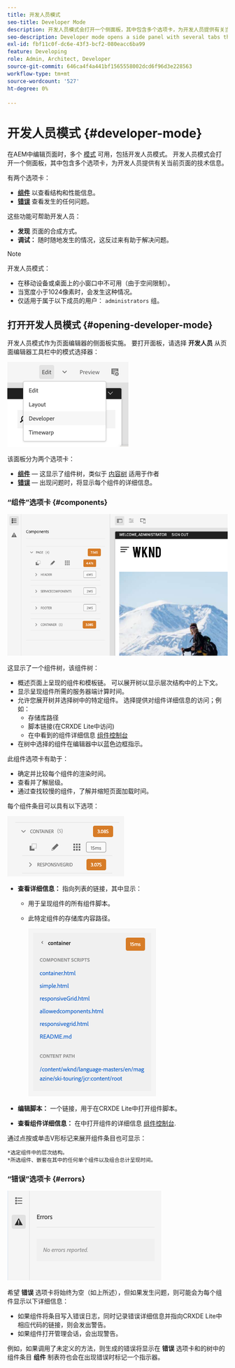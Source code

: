 ```yaml
---
title: 开发人员模式
seo-title: Developer Mode
description: 开发人员模式会打开一个侧面板，其中包含多个选项卡，为开发人员提供有关当前页面的信息
seo-description: Developer mode opens a side panel with several tabs that provide a developer with information about the current page
exl-id: fbf11c0f-dc6e-43f3-bcf2-080eacc6ba99
feature: Developing
role: Admin, Architect, Developer
source-git-commit: 646ca4f4a441bf1565558002dcd6f96d3e228563
workflow-type: tm+mt
source-wordcount: '527'
ht-degree: 0%

---
```


# 开发人员模式 {#developer-mode}

在AEM中编辑页面时，多个 [模式](/help/sites-cloud/authoring/sites-console/introduction.md#page-modes) 可用，包括开发人员模式。 开发人员模式会打开一个侧面板，其中包含多个选项卡，为开发人员提供有关当前页面的技术信息。

有两个选项卡：

* **[组件](#components)** 以查看结构和性能信息。
* **[错误](#errors)** 查看发生的任何问题。

这些功能可帮助开发人员：

* **发现** 页面的合成方式。
* **调试：** 随时随地发生的情况，这反过来有助于解决问题。

>[!NOTE]
>
>开发人员模式：
>
>* 在移动设备或桌面上的小窗口中不可用（由于空间限制）。
>  * 当宽度小于1024像素时，会发生这种情况。
>* 仅适用于属于以下成员的用户： `administrators` 组。

## 打开开发人员模式 {#opening-developer-mode}

开发人员模式作为页面编辑器的侧面板实施。 要打开面板，请选择 **开发人员** 从页面编辑器工具栏中的模式选择器：

![打开开发人员模式](assets/developer-mode.png)

该面板分为两个选项卡：

* **[组件](#components)**  — 这显示了组件树，类似于 [内容树](/help/sites-cloud/authoring/page-editor/editor-side-panel.md#content-tree) 适用于作者
* **[错误](#errors)**  — 出现问题时，将显示每个组件的详细信息。

### “组件”选项卡 {#components}

![“组件”选项卡](assets/developer-mode-components-tab.png)

这显示了一个组件树，该组件树：

* 概述页面上呈现的组件和模板链。 可以展开树以显示层次结构中的上下文。
* 显示呈现组件所需的服务器端计算时间。
* 允许您展开树并选择树中的特定组件。 选择提供对组件详细信息的访问；例如：
   * 存储库路径
   * 脚本链接(在CRXDE Lite中访问)
   * 在中看到的组件详细信息 [组件控制台](/help/sites-cloud/authoring/components-console.md)
* 在树中选择的组件在编辑器中以蓝色边框指示。

此组件选项卡有助于：

* 确定并比较每个组件的渲染时间。
* 查看并了解层级。
* 通过查找较慢的组件，了解并缩短页面加载时间。

每个组件条目可以具有以下选项：

![开发人员模式组件示例](assets/developer-mode-component-example.png)

* **查看详细信息：** 指向列表的链接，其中显示：
   * 用于呈现组件的所有组件脚本。
   * 此特定组件的存储库内容路径。

     ![查看详细信息](assets/developer-mode-view-details.png)

* **编辑脚本：** 一个链接，用于在CRXDE Lite中打开组件脚本。

* **查看组件详细信息：** 在中打开组件的详细信息 [组件控制台](/help/sites-cloud/authoring/components-console.md).

通过点按或单击V形标记来展开组件条目也可显示：

    *选定组件中的层次结构。
    *所选组件、嵌套在其中的任何单个组件以及组合总计呈现时间。

### “错误”选项卡 {#errors}

![错误选项卡](assets/developer-mode-errors-tab.png)

希望 **错误** 选项卡将始终为空（如上所述），但如果发生问题，则可能会为每个组件显示以下详细信息：

* 如果组件将条目写入错误日志，同时记录错误详细信息并指向CRXDE Lite中相应代码的链接，则会发出警告。
* 如果组件打开管理会话，会出现警告。

例如，如果调用了未定义的方法，则生成的错误将显示在 **错误** 选项卡和的树中的组件条目 **组件** 制表符也会在出现错误时标记一个指示器。
